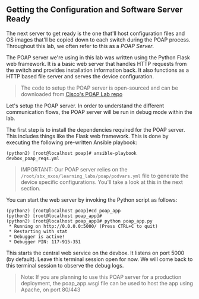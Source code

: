 ## Getting the Configuration and Software Server Ready

The next server to get ready is the one that'll host configuration files and OS images that'll be copied down to each switch during the POAP process. Throughout this lab, we often refer to this as a _POAP Server_.

The POAP server we're using in this lab was written using the Python Flask web framework. It is a basic web server that handles HTTP requests from the switch and provides installation information back. It also functions as a HTTP based file server and serves the device configuration. 

> The code to setup the POAP server is open-sourced and can be downloaded from  [Cisco's POAP Lab repo](https://github.com/<TBD>)

Let's setup the POAP server. In order to understand the different communication flows, the POAP server will be run in debug mode within the lab. 

The first step is to install the dependencies required for the POAP server.  This includes things like the Flask web framework. This is done by executing the following pre-written Ansible playbook:


```
(python2) [root@localhost poap]# ansible-playbook   devbox_poap_reqs.yml
```


> IMPORTANT: Our POAP server relies on the `/root/sbx_nxos/learning_labs/poap/podvars.yml` file to generate the device specific configurations.  You'll take a look at this in the next section.


You can start the web server by invoking the Python script as follows:

``` shell
(python2) [root@localhost poap]#cd poap_app
(python2) [root@localhost poap_app]#
(python2) [root@localhost poap_app]# python poap_app.py 
 * Running on http://0.0.0.0:5000/ (Press CTRL+C to quit)
 * Restarting with stat
 * Debugger is active!
 * Debugger PIN: 117-915-351

```

This starts the central web service on the devbox. It listens on port 5000 (by default). Leave this terminal session open for now.  We will come back to this terminal session to observe the debug logs.


> Note: If you are planning to use this POAP server for a production deployment, the poap_app.wsgi file can be used to host the app using Apache, on port 80/443


